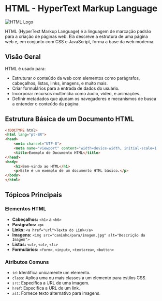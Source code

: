 # HTML - HyperText Markup Language

![HTML Logo](https://via.placeholder.com/150)

HTML (HyperText Markup Language) é a linguagem de marcação padrão para a criação de páginas web. Ela descreve a estrutura de uma página web e, em conjunto com CSS e JavaScript, forma a base da web moderna.

## Visão Geral

HTML é usado para:

- Estruturar o conteúdo da web com elementos como parágrafos, cabeçalhos, listas, links, imagens, e muito mais.
- Criar formulários para a entrada de dados do usuário.
- Incorporar recursos multimídia como áudio, vídeo, e animações.
- Definir metadados que ajudam os navegadores e mecanismos de busca a entender o conteúdo da página.

## Estrutura Básica de um Documento HTML

```html
<!DOCTYPE html>
<html lang="pt-BR">
<head>
    <meta charset="UTF-8">
    <meta name="viewport" content="width=device-width, initial-scale=1.0">
    <title>Exemplo de Documento HTML</title>
</head>
<body>
    <h1>Bem-vindo ao HTML</h1>
    <p>Este é um exemplo de um documento HTML básico.</p>
</body>
</html>
```

## Tópicos Principais

### Elementos HTML

- **Cabeçalhos:** `<h1>` a `<h6>`
- **Parágrafos:** `<p>`
- **Links:** `<a href="url">Texto do Link</a>`
- **Imagens:** `<img src="caminho/para/imagem.jpg" alt="Descrição da Imagem">`
- **Listas:** `<ul>`, `<ol>`, `<li>`
- **Formulários:** `<form>`, `<input>`, `<textarea>`, `<button>`

### Atributos Comuns

- `id`: Identifica unicamente um elemento.
- `class`: Aplica uma ou mais classes a um elemento para estilos CSS.
- `src`: Especifica a URL de uma imagem.
- `href`: Especifica a URL de um link.
- `alt`: Fornece texto alternativo para imagens.
